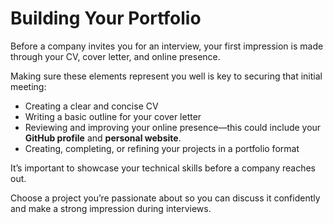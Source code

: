 # Building Your Portfolio

Before a company invites you for an interview, your first impression is made through your CV, cover letter, and online presence.

Making sure these elements represent you well is key to securing that initial meeting:

- Creating a clear and concise CV
- Writing a basic outline for your cover letter
- Reviewing and improving your online presence—this could include your **GitHub profile** and **personal website**.
- Creating, completing, or refining your projects in a portfolio format

It’s important to showcase your technical skills before a company reaches out.

Choose a project you’re passionate about so you can discuss it confidently and make a strong impression during interviews.
